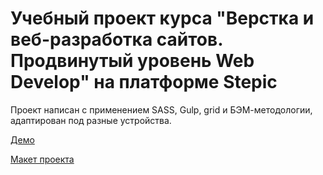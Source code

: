# Учебный проект курса "Верстка и веб-разработка сайтов. Продвинутый уровень Web Develop" на платформе Stepic

Проект написан с применением SASS, Gulp, grid и БЭМ-методологии, адаптирован под разные устройства.

[Демо](https://natalia-smyslova.github.io/game-store-landing/)

[Макет проекта](https://www.figma.com/design/7oaqu2TSen0u35xG2zb6tm/%D0%92%D1%82%D0%BE%D1%80%D0%BE%D0%B9-%D0%BC%D0%B0%D0%BA%D0%B5%D1%82-grid-css-(Copy)?node-id=1-17&t=LX0Xv5ETOPARoF6u-0) 
